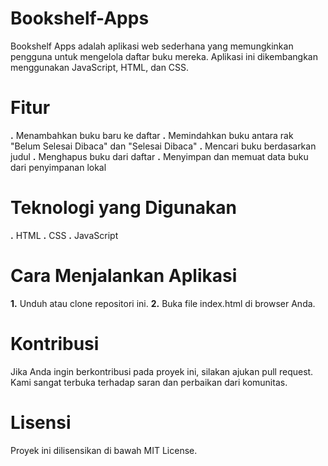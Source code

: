 ﻿# Bookshelf-Apps
Bookshelf Apps adalah aplikasi web sederhana yang memungkinkan pengguna untuk mengelola daftar buku mereka. Aplikasi ini dikembangkan menggunakan JavaScript, HTML, dan CSS.

# Fitur
**.** Menambahkan buku baru ke daftar
**.** Memindahkan buku antara rak "Belum Selesai Dibaca" dan "Selesai Dibaca"
**.** Mencari buku berdasarkan judul
**.** Menghapus buku dari daftar
**.** Menyimpan dan memuat data buku dari penyimpanan lokal

# Teknologi yang Digunakan
**.** HTML
**.** CSS
**.** JavaScript

# Cara Menjalankan Aplikasi
**1.** Unduh atau clone repositori ini.
**2.** Buka file index.html di browser Anda.

# Kontribusi
Jika Anda ingin berkontribusi pada proyek ini, silakan ajukan pull request. Kami sangat terbuka terhadap saran dan perbaikan dari komunitas.

# Lisensi
Proyek ini dilisensikan di bawah MIT License.
